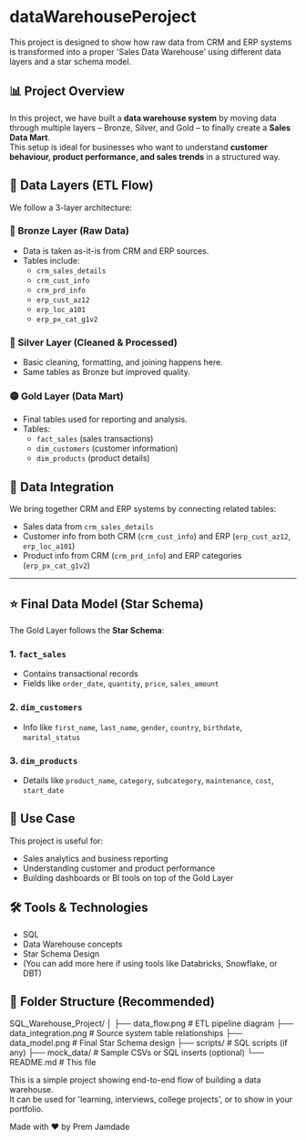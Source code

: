 # dataWarehousePeroject
This project is designed to show how raw data from CRM and ERP systems is transformed into a proper 'Sales Data Warehouse' using different data layers and a star schema model.

## 📊 Project Overview

In this project, we have built a **data warehouse system** by moving data through multiple layers – Bronze, Silver, and Gold – to finally create a **Sales Data Mart**.  
This setup is ideal for businesses who want to understand **customer behaviour, product performance, and sales trends** in a structured way.

## 🧱 Data Layers (ETL Flow)

We follow a 
3-layer architecture:

### 🔸 Bronze Layer (Raw Data)
- Data is taken as-it-is from CRM and ERP sources.
- Tables include:
  - `crm_sales_details`
  - `crm_cust_info`
  - `crm_prd_info`
  - `erp_cust_az12`
  - `erp_loc_a101`
  - `erp_px_cat_g1v2`

### 🔹 Silver Layer (Cleaned & Processed)
- Basic cleaning, formatting, and joining happens here.
- Same tables as Bronze but improved quality.

### 🟡 Gold Layer (Data Mart)
- Final tables used for reporting and analysis.
- Tables:
  - `fact_sales` (sales transactions)
  - `dim_customers` (customer information)
  - `dim_products` (product details)

## 🔗 Data Integration

We bring together CRM and ERP systems by connecting related tables:

- Sales data from `crm_sales_details`
- Customer info from both CRM (`crm_cust_info`) and ERP (`erp_cust_az12`, `erp_loc_a101`)
- Product info from CRM (`crm_prd_info`) and ERP categories (`erp_px_cat_g1v2`)

---

## ⭐ Final Data Model (Star Schema)

The Gold Layer follows the **Star Schema**:

### 1. `fact_sales`
- Contains transactional records
- Fields like `order_date`, `quantity`, `price`, `sales_amount`

### 2. `dim_customers`
- Info like `first_name`, `last_name`, `gender`, `country`, `birthdate`, `marital_status`

### 3. `dim_products`
- Details like `product_name`, `category`, `subcategory`, `maintenance`, `cost`, `start_date`


## 🎯 Use Case

This project is useful for:
- Sales analytics and business reporting
- Understanding customer and product performance
- Building dashboards or BI tools on top of the Gold Layer

## 🛠️ Tools & Technologies

- SQL
- Data Warehouse concepts
- Star Schema Design
- (You can add more here if using tools like Databricks, Snowflake, or DBT)

## 📁 Folder Structure (Recommended)

SQL_Warehouse_Project/
│
├── data_flow.png # ETL pipeline diagram
├── data_integration.png # Source system table relationships
├── data_model.png # Final Star Schema design
├── scripts/ # SQL scripts (if any)
├── mock_data/ # Sample CSVs or SQL inserts (optional)
└── README.md # This file


This is a simple project showing end-to-end flow of building a data warehouse.  
It can be used for 'learning, interviews, college projects', or to show in your portfolio.

Made with ❤️ by Prem Jamdade
